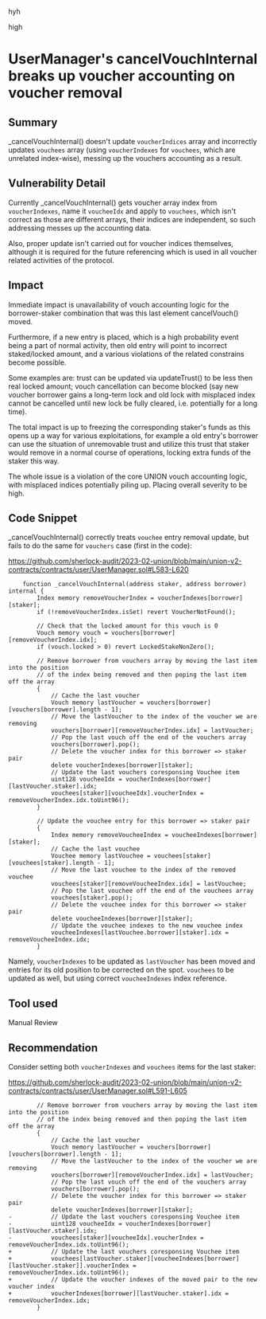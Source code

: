hyh

high

# UserManager's cancelVouchInternal breaks up voucher accounting on voucher removal

## Summary

_cancelVouchInternal() doesn't update `voucherIndices` array and incorrectly updates `vouchees` array (using `voucherIndexes` for `vouchees`, which are unrelated index-wise), messing up the vouchers accounting as a result.

## Vulnerability Detail

Currently _cancelVouchInternal() gets voucher array index from `voucherIndexes`, name it `voucheeIdx` and apply to `vouchees`, which isn't correct as those are different arrays, their indices are independent, so such addressing messes up the accounting data.

Also, proper update isn't carried out for voucher indices themselves, although it is required for the future referencing which is used in all voucher related activities of the protocol.

## Impact

Immediate impact is unavailability of vouch accounting logic for the borrower-staker combination that was this last element cancelVouch() moved.

Furthermore, if a new entry is placed, which is a high probability event being a part of normal activity, then old entry will point to incorrect staked/locked amount, and a various violations of the related constrains become possible.

Some examples are: trust can be updated via updateTrust() to be less then real locked amount; vouch cancellation can become blocked (say new voucher borrower gains a long-term lock and old lock with misplaced index cannot be cancelled until new lock be fully cleared, i.e. potentially for a long time).

The total impact is up to freezing the corresponding staker's funds as this opens up a way for various exploitations, for example a old entry's borrower can use the situation of unremovable trust and utilize this trust that staker would remove in a normal course of operations, locking extra funds of the staker this way.

The whole issue is a violation of the core UNION vouch accounting logic, with misplaced indices potentially piling up. Placing overall severity to be high.

## Code Snippet

_cancelVouchInternal() correctly treats `vouchee` entry removal update, but fails to do the same for `vouchers` case (first in the code):

https://github.com/sherlock-audit/2023-02-union/blob/main/union-v2-contracts/contracts/user/UserManager.sol#L583-L620

```solidity
    function _cancelVouchInternal(address staker, address borrower) internal {
        Index memory removeVoucherIndex = voucherIndexes[borrower][staker];
        if (!removeVoucherIndex.isSet) revert VoucherNotFound();

        // Check that the locked amount for this vouch is 0
        Vouch memory vouch = vouchers[borrower][removeVoucherIndex.idx];
        if (vouch.locked > 0) revert LockedStakeNonZero();

        // Remove borrower from vouchers array by moving the last item into the position
        // of the index being removed and then poping the last item off the array
        {
            // Cache the last voucher
            Vouch memory lastVoucher = vouchers[borrower][vouchers[borrower].length - 1];
            // Move the lastVoucher to the index of the voucher we are removing
            vouchers[borrower][removeVoucherIndex.idx] = lastVoucher;
            // Pop the last vouch off the end of the vouchers array
            vouchers[borrower].pop();
            // Delete the voucher index for this borrower => staker pair
            delete voucherIndexes[borrower][staker];
            // Update the last vouchers coresponsing Vouchee item
            uint128 voucheeIdx = voucherIndexes[borrower][lastVoucher.staker].idx;
            vouchees[staker][voucheeIdx].voucherIndex = removeVoucherIndex.idx.toUint96();
        }

        // Update the vouchee entry for this borrower => staker pair
        {
            Index memory removeVoucheeIndex = voucheeIndexes[borrower][staker];
            // Cache the last vouchee
            Vouchee memory lastVouchee = vouchees[staker][vouchees[staker].length - 1];
            // Move the last vouchee to the index of the removed vouchee
            vouchees[staker][removeVoucheeIndex.idx] = lastVouchee;
            // Pop the last vouchee off the end of the vouchees array
            vouchees[staker].pop();
            // Delete the vouchee index for this borrower => staker pair
            delete voucheeIndexes[borrower][staker];
            // Update the vouchee indexes to the new vouchee index
            voucheeIndexes[lastVouchee.borrower][staker].idx = removeVoucheeIndex.idx;
        }
```

Namely, `voucherIndexes` to be updated as `lastVoucher` has been moved and entries for its old position to be corrected on the spot. `vouchees` to be updated as well, but using correct `voucheeIndexes` index reference.

## Tool used

Manual Review

## Recommendation

Consider setting both `voucherIndexes` and `vouchees` items for the last staker:

https://github.com/sherlock-audit/2023-02-union/blob/main/union-v2-contracts/contracts/user/UserManager.sol#L591-L605

```solidity
        // Remove borrower from vouchers array by moving the last item into the position
        // of the index being removed and then poping the last item off the array
        {
            // Cache the last voucher
            Vouch memory lastVoucher = vouchers[borrower][vouchers[borrower].length - 1];
            // Move the lastVoucher to the index of the voucher we are removing
            vouchers[borrower][removeVoucherIndex.idx] = lastVoucher;
            // Pop the last vouch off the end of the vouchers array
            vouchers[borrower].pop();
            // Delete the voucher index for this borrower => staker pair
            delete voucherIndexes[borrower][staker];
-           // Update the last vouchers coresponsing Vouchee item
-           uint128 voucheeIdx = voucherIndexes[borrower][lastVoucher.staker].idx;
-           vouchees[staker][voucheeIdx].voucherIndex = removeVoucherIndex.idx.toUint96();
+           // Update the last vouchers coresponsing Vouchee item
+           vouchees[lastVoucher.staker][voucheeIndexes[borrower][lastVoucher.staker]].voucherIndex = removeVoucherIndex.idx.toUint96();
+           // Update the voucher indexes of the moved pair to the new voucher index
+           voucherIndexes[borrower][lastVoucher.staker].idx = removeVoucherIndex.idx;
        }
```